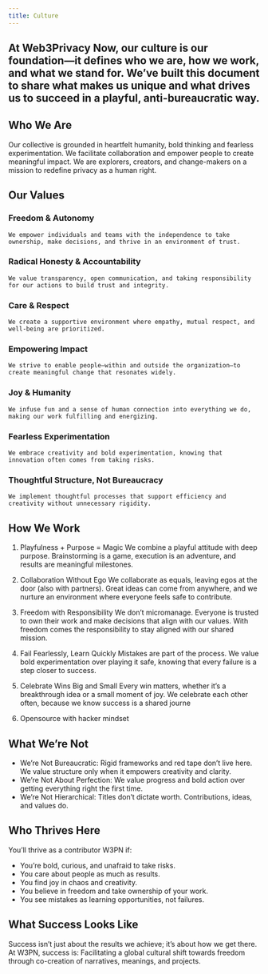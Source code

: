 ```yaml
---
title: Culture
---
```



## At Web3Privacy Now, our culture is our foundation—it defines who we are, how we work, and what we stand for. We’ve built this document to share what makes us unique and what drives us to succeed in a playful, anti-bureaucratic way.

## Who We Are
Our collective is grounded in heartfelt humanity, bold thinking and fearless experimentation. We facilitate collaboration and empower people to create meaningful impact.
We are explorers, creators, and change-makers on a mission to redefine privacy as a human right.

## Our Values

### Freedom & Autonomy
    We empower individuals and teams with the independence to take ownership, make decisions, and thrive in an environment of trust.

### Radical Honesty & Accountability
    We value transparency, open communication, and taking responsibility for our actions to build trust and integrity.

### Care & Respect
    We create a supportive environment where empathy, mutual respect, and well-being are prioritized.

### Empowering Impact
    We strive to enable people—within and outside the organization—to create meaningful change that resonates widely.

### Joy & Humanity
    We infuse fun and a sense of human connection into everything we do, making our work fulfilling and energizing.

### Fearless Experimentation
    We embrace creativity and bold experimentation, knowing that innovation often comes from taking risks.

### Thoughtful Structure, Not Bureaucracy
    We implement thoughtful processes that support efficiency and creativity without unnecessary rigidity.

## How We Work

1. Playfulness + Purpose = Magic
    We combine a playful attitude with deep purpose. Brainstorming is a game, execution is an adventure, and results are meaningful milestones.

2. Collaboration Without Ego
    We collaborate as equals, leaving egos at the door (also with partners). Great ideas can come from anywhere, and we nurture an environment where everyone feels safe to contribute.

3. Freedom with Responsibility
    We don’t micromanage. Everyone is trusted to own their work and make decisions that align with our values. With freedom comes the responsibility to stay aligned with our shared mission.

4. Fail Fearlessly, Learn Quickly
    Mistakes are part of the process. We value bold experimentation over playing it safe, knowing that every failure is a step closer to success.

5. Celebrate Wins Big and Small
    Every win matters, whether it’s a breakthrough idea or a small moment of joy. We celebrate each other often, because we know success is a shared journe

6. Opensource with hacker mindset


## What We’re Not
- We’re Not Bureaucratic: Rigid frameworks and red tape don’t live here. We value structure only when it empowers creativity and clarity.
- We’re Not About Perfection: We value progress and bold action over getting everything right the first time.
- We’re Not Hierarchical: Titles don’t dictate worth. Contributions, ideas, and values do.

## Who Thrives Here

You’ll thrive as a contributor W3PN if:
- You’re bold, curious, and unafraid to take risks.
- You care about people as much as results.
- You find joy in chaos and creativity.
- You believe in freedom and take ownership of your work.
- You see mistakes as learning opportunities, not failures.

## What Success Looks Like
Success isn’t just about the results we achieve; it’s about how we get there. At W3PN, success is:
Facilitating a global cultural shift towards freedom through co-creation of narratives, meanings, and projects.

